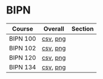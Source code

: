 # BIPN

| Course | Overall | Section |
| ------ | ------- | ------- |
| BIPN 100 | [csv](https://github.com/UCSD-Historical-Enrollment-Data/2024Summer2/blob/main/overall/BIPN%20100.csv), [png](https://raw.githubusercontent.com/UCSD-Historical-Enrollment-Data/2024Summer2/main/plot_overall/BIPN%20100.png) |  |
| BIPN 102 | [csv](https://github.com/UCSD-Historical-Enrollment-Data/2024Summer2/blob/main/overall/BIPN%20102.csv), [png](https://raw.githubusercontent.com/UCSD-Historical-Enrollment-Data/2024Summer2/main/plot_overall/BIPN%20102.png) |  |
| BIPN 120 | [csv](https://github.com/UCSD-Historical-Enrollment-Data/2024Summer2/blob/main/overall/BIPN%20120.csv), [png](https://raw.githubusercontent.com/UCSD-Historical-Enrollment-Data/2024Summer2/main/plot_overall/BIPN%20120.png) |  |
| BIPN 134 | [csv](https://github.com/UCSD-Historical-Enrollment-Data/2024Summer2/blob/main/overall/BIPN%20134.csv), [png](https://raw.githubusercontent.com/UCSD-Historical-Enrollment-Data/2024Summer2/main/plot_overall/BIPN%20134.png) |  |
